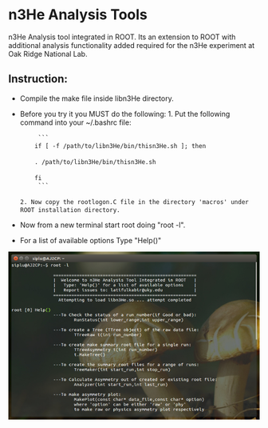 n3He Analysis Tools
=====================
n3He Analysis tool integrated in ROOT. Its an extension to ROOT with additional analysis functionality added required for the n3He experiment at Oak Ridge National Lab.

Instruction:
--------------
* Compile the make file inside libn3He directory.
* Before you try it you MUST do the following:
      1. Put the following command into your ~/.bashrc file:

           ```
	      if [ -f /path/to/libn3He/bin/thisn3He.sh ]; then

	      . /path/to/libn3He/bin/thisn3He.sh

	      fi
           ```

	  2. Now copy the rootlogon.C file in the directory 'macros' under ROOT installation directory.  
	  
* Now from a new terminal start root doing "root -l".
* For a list of available options Type "Help()"

 
![](../demo.jpg "n3He Analysis Tool in Action")



